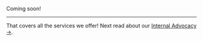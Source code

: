 Coming soon!

---

That covers all the services we offer! Next read about our [Internal Advocacy &#8594;](/Our_Process/Internal_Advocacy).
